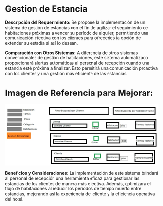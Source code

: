 # Gestion de Estancia 

**Descripción del Requerimiento:**
Se propone la implementación de un sistema de gestión de estancias con el fin de agilizar el seguimiento de habitaciones próximas a vencer su período de alquiler, permitiendo una comunicación efectiva con los clientes para ofrecerles la opción de extender su estadía si así lo desean.

**Comparación con Otros Sistemas:**
A diferencia de otros sistemas convencionales de gestión de habitaciones, este sistema automatizado proporcionará alertas automáticas al personal de recepción cuando una estancia esté próxima a finalizar. Esto permitirá una comunicación proactiva con los clientes y una gestión más eficiente de las estancias.

# Imagen de Referencia para Mejorar:
![imagen](./img/r5-1.jpg)


**Beneficios y Consideraciones:**
La implementación de este sistema brindará al personal de recepción una herramienta eficaz para gestionar las estancias de los clientes de manera más efectiva. Además, optimizará el flujo de habitaciones al reducir los períodos de tiempo muerto entre estancias, mejorando así la experiencia del cliente y la eficiencia operativa del hotel.
